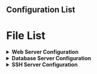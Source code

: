## Configuration List

<p id="file-list"></p>

# File List

<details>
<summary><b>Web Server Configuration</b></summary>
<ul>
  <li><a href='Web Server/000-default.conf'>000-default.conf</a></li>
  <li><a href='Web Server/ports.conf'>ports.conf</a></li>
  <li><a href='Web Server/repo'>repo</a></li>
  <li><a href='Web Server/web-server.md'>web-server.md</a></li>
</ul>
</details>

<details>
<summary><b>Database Server Configuration</b></summary>
<ul>
  <li><a href='Database Server/db-server.md'>db-server.md</a></li>
</ul>
</details>

<details>
<summary><b>SSH Server Configuration</b></summary>
<ul>
  <li><a href='SSH Server/ssh-server.md'>ssh-server.md</a></li>
</ul>
</details>
